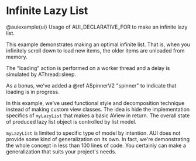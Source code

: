 # Infinite Lazy List

@auiexample{ui}
Usage of AUI_DECLARATIVE_FOR to make an infinite lazy list.

This example demonstrates making an optimal infinite list. That is, when you infinitely scroll down to load new items,
the older items are unloaded from memory.

The "loading" action is performed on a worker thread and a delay is simulated by AThread::sleep.

As a bonus, we've added a @ref ASpinnerV2 "spinner" to indicate that loading is in progress.

In this example, we've used functional style and decomposition technique instead of making custom view classes. The idea
is hide the implementation specifics of `myLazyList` that makes a basic AView in return. The overall state of produced
lazy list object is controlled by list model.

`myLazyList` is limited to specific type of model by intention. AUI does not provide some kind of generalization on its
own. In fact, we're demonstrating the whole concept in less than 100 lines of code. You certainly can make a
generalization that suits your project's needs.
